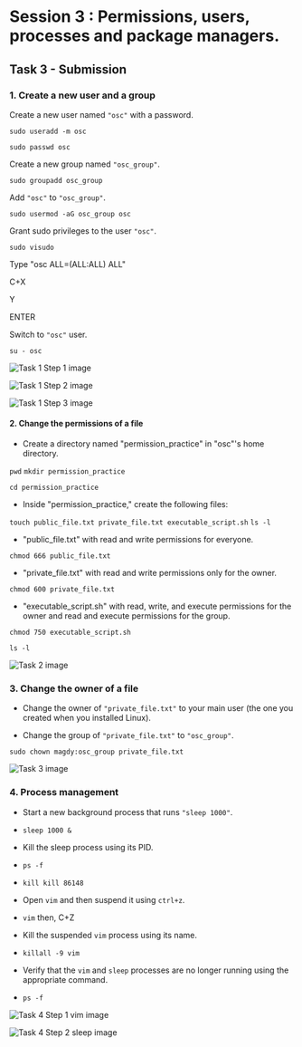 # Session 3 : Permissions, users, processes and package managers.
## Task 3 - Submission

### 1. Create a new user and a group

 Create a new user named `"osc"` with a password.

  ``` sudo useradd -m osc ```

  ``` sudo passwd osc ```
  
 Create a new group named `"osc_group"`.

  ``` sudo groupadd osc_group ```
  
 Add `"osc"` to `"osc_group"`.

  ``` sudo usermod -aG osc_group osc ```
  
 Grant sudo privileges to the user `"osc"`.

  ``` sudo visudo  ```

  Type "osc ALL=(ALL:ALL) ALL"

  C+X

   Y

  ENTER
  
 Switch to `"osc"` user.

 ``` su - osc ```


 
 ![Task 1 Step 1 image](Session3_Task1_Step1.png)
 
 ![Task 1 Step 2 image](Session3_Task1_Step2_Nano.png)
 
 ![Task 1 Step 3 image](Session3_Task1_Step3.png)




#### 2. Change the permissions of a file

- Create a directory named "permission_practice" in "osc"'s home directory.

``` pwd ```
``` mkdir permission_practice ```

``` cd permission_practice ```


- Inside "permission_practice," create the following files:

``` touch public_file.txt private_file.txt executable_script.sh ```
``` ls -l ```


   - "public_file.txt" with read and write permissions for everyone.
   
   ``` chmod 666 public_file.txt ```
   
   
   - "private_file.txt" with read and write permissions only for the owner.
   
   ``` chmod 600 private_file.txt ```
   
   
   - "executable_script.sh" with read, write, and execute permissions for the owner and read and execute permissions for the group.
   
   ``` chmod 750 executable_script.sh ```
   
   
   ``` ls -l ```
   
    


![Task 2 image](Session3_Task2.png)







### 3. Change the owner of a file

- Change the owner of `"private_file.txt"` to your main user (the one you created when you installed Linux).

- Change the group of `"private_file.txt"` to `"osc_group"`.


``` sudo chown magdy:osc_group private_file.txt ```



![Task 3 image](Session3_Task3.png)






### 4. Process management

- Start a new background process that runs `"sleep 1000"`.
- ``` sleep 1000 & ```


- Kill the sleep process using its PID.
- ``` ps -f ```
- ``` kill kill 86148 ```



- Open `vim` and then suspend it using `ctrl+z`.
- ``` vim ``` then, C+Z



- Kill the suspended `vim` process using its name.
- ``` killall -9 vim ```



- Verify that the `vim` and `sleep` processes are no longer running using the appropriate command.
- ``` ps -f ```




![Task 4 Step 1 vim image](Session3_Task4_Step1_Sleep.png)
 
![Task 4 Step 2 sleep image](Session3_Task4_Step2_Vim.png)


